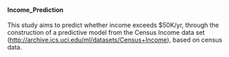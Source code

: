 #### Income_Prediction
This study aims to predict whether income exceeds $50K/yr, through the construction of a predictive model from the Census Income data set (http://archive.ics.uci.edu/ml/datasets/Census+Income), based on census data.
